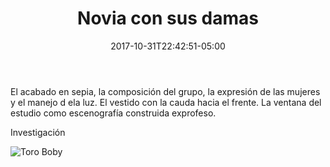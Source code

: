 ﻿---
title: "Novia con sus damas"
description: "Estudio fotográfico en sepia, la novia y sus damas de compañía "
slug: "t"
image: pic28.jpg
keywords: ""
categories: 
    - ""
    - ""
date: 2017-10-31T22:42:51-05:00
draft: false
---
El acabado en sepia, la composición del grupo, la expresión de las mujeres y el manejo d ela luz.  El vestido con la cauda hacia el frente. La ventana del estudio como escenografía construida exprofeso.

Investigación 

![Toro Boby](https://claudiaguerreros.github.io/juliososa/img/pic28.jpg)
